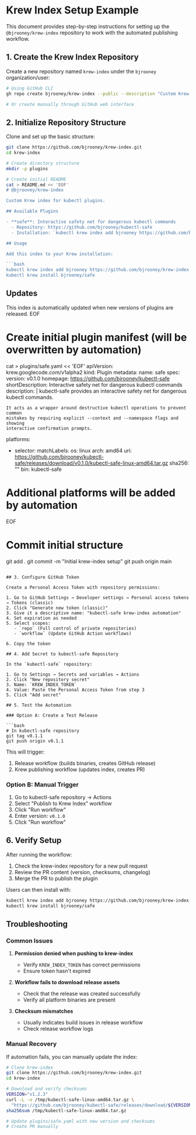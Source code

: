 # Krew Index Setup Example

This document provides step-by-step instructions for setting up the `@bjrooney/krew-index` repository to work with the automated publishing workflow.

## 1. Create the Krew Index Repository

Create a new repository named `krew-index` under the `bjrooney` organization/user:

```bash
# Using GitHub CLI
gh repo create bjrooney/krew-index --public --description "Custom Krew index for kubectl-safe plugin"

# Or create manually through GitHub web interface
```

## 2. Initialize Repository Structure

Clone and set up the basic structure:

```bash
git clone https://github.com/bjrooney/krew-index.git
cd krew-index

# Create directory structure
mkdir -p plugins

# Create initial README
cat > README.md << 'EOF'
# @bjrooney/krew-index

Custom Krew index for kubectl plugins.

## Available Plugins

- **safe**: Interactive safety net for dangerous kubectl commands
  - Repository: https://github.com/bjrooney/kubectl-safe
  - Installation: `kubectl krew index add bjrooney https://github.com/bjrooney/krew-index.git && kubectl krew install bjrooney/safe`

## Usage

Add this index to your Krew installation:

```bash
kubectl krew index add bjrooney https://github.com/bjrooney/krew-index.git
kubectl krew install bjrooney/safe
```

## Updates

This index is automatically updated when new versions of plugins are released.
EOF

# Create initial plugin manifest (will be overwritten by automation)
cat > plugins/safe.yaml << 'EOF'
apiVersion: krew.googlecode.com/v1alpha2
kind: Plugin
metadata:
  name: safe
spec:
  version: v0.1.0
  homepage: https://github.com/bjrooney/kubectl-safe
  shortDescription: Interactive safety net for dangerous kubectl commands
  description: |
    kubectl-safe provides an interactive safety net for dangerous kubectl commands.
    
    It acts as a wrapper around destructive kubectl operations to prevent common
    mistakes by requiring explicit --context and --namespace flags and showing
    interactive confirmation prompts.
  platforms:
  - selector:
      matchLabels:
        os: linux
        arch: amd64
    uri: https://github.com/bjrooney/kubectl-safe/releases/download/v0.1.0/kubectl-safe-linux-amd64.tar.gz
    sha256: ""
    bin: kubectl-safe
  # Additional platforms will be added by automation
EOF

# Commit initial structure
git add .
git commit -m "Initial krew-index setup"
git push origin main
```

## 3. Configure GitHub Token

Create a Personal Access Token with repository permissions:

1. Go to GitHub Settings → Developer settings → Personal access tokens → Tokens (classic)
2. Click "Generate new token (classic)"
3. Give it a descriptive name: "kubectl-safe krew-index automation"
4. Set expiration as needed
5. Select scopes:
   - `repo` (Full control of private repositories)
   - `workflow` (Update GitHub Action workflows)

6. Copy the token

## 4. Add Secret to kubectl-safe Repository

In the `kubectl-safe` repository:

1. Go to Settings → Secrets and variables → Actions
2. Click "New repository secret"
3. Name: `KREW_INDEX_TOKEN`
4. Value: Paste the Personal Access Token from step 3
5. Click "Add secret"

## 5. Test the Automation

### Option A: Create a Test Release

```bash
# In kubectl-safe repository
git tag v0.1.1
git push origin v0.1.1
```

This will trigger:
1. Release workflow (builds binaries, creates GitHub release)
2. Krew publishing workflow (updates index, creates PR)

### Option B: Manual Trigger

1. Go to kubectl-safe repository → Actions
2. Select "Publish to Krew Index" workflow
3. Click "Run workflow"
4. Enter version: `v0.1.0`
5. Click "Run workflow"

## 6. Verify Setup

After running the workflow:

1. Check the krew-index repository for a new pull request
2. Review the PR content (version, checksums, changelog)
3. Merge the PR to publish the plugin

Users can then install with:
```bash
kubectl krew index add bjrooney https://github.com/bjrooney/krew-index.git
kubectl krew install bjrooney/safe
```

## Troubleshooting

### Common Issues

1. **Permission denied when pushing to krew-index**
   - Verify `KREW_INDEX_TOKEN` has correct permissions
   - Ensure token hasn't expired

2. **Workflow fails to download release assets**
   - Check that the release was created successfully
   - Verify all platform binaries are present

3. **Checksum mismatches**
   - Usually indicates build issues in release workflow
   - Check release workflow logs

### Manual Recovery

If automation fails, you can manually update the index:

```bash
# Clone krew-index
git clone https://github.com/bjrooney/krew-index.git
cd krew-index

# Download and verify checksums
VERSION="v1.2.3"
curl -L -o /tmp/kubectl-safe-linux-amd64.tar.gz \
  "https://github.com/bjrooney/kubectl-safe/releases/download/${VERSION}/kubectl-safe-linux-amd64.tar.gz"
sha256sum /tmp/kubectl-safe-linux-amd64.tar.gz

# Update plugins/safe.yaml with new version and checksums
# Create PR manually
```